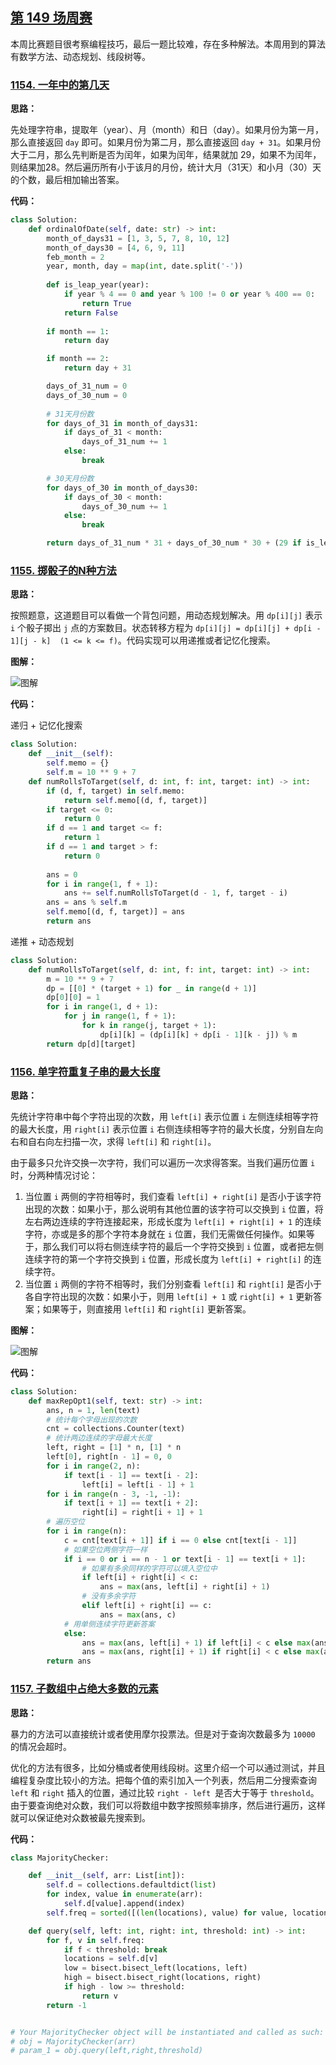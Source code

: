 ## [第 149 场周赛](https://leetcode-cn.com/contest/weekly-contest-149)

本周比赛题目很考察编程技巧，最后一题比较难，存在多种解法。本周用到的算法有数学方法、动态规划、线段树等。

### [1154. 一年中的第几天](https://leetcode-cn.com/contest/weekly-contest-149/problems/ordinal-number-of-date)

**思路：**

先处理字符串，提取年（year）、月（month）和日（day）。如果月份为第一月，那么直接返回 `day` 即可。如果月份为第二月，那么直接返回 `day + 31`。如果月份大于二月，那么先判断是否为闰年，如果为闰年，结果就加 29，如果不为闰年，则结果加28。然后遍历所有小于该月的月份，统计大月（31天）和小月（30）天的个数，最后相加输出答案。


**代码：**
```python
class Solution:
    def ordinalOfDate(self, date: str) -> int:
        month_of_days31 = [1, 3, 5, 7, 8, 10, 12]
        month_of_days30 = [4, 6, 9, 11]
        feb_month = 2
        year, month, day = map(int, date.split('-'))
        
        def is_leap_year(year):
            if year % 4 == 0 and year % 100 != 0 or year % 400 == 0:
                return True
            return False
        
        if month == 1:
            return day

        if month == 2:
            return day + 31

        days_of_31_num = 0
        days_of_30_num = 0
        
        # 31天月份数
        for days_of_31 in month_of_days31:
            if days_of_31 < month:
                days_of_31_num += 1
            else:
                break

        # 30天月份数
        for days_of_30 in month_of_days30:
            if days_of_30 < month:
                days_of_30_num += 1
            else:
                break

        return days_of_31_num * 31 + days_of_30_num * 30 + (29 if is_leap_year(year) else 28) + day
```


### [1155. 掷骰子的N种方法](https://leetcode-cn.com/contest/weekly-contest-149/problems/number-of-dice-rolls-with-target-sum)

**思路：**

按照题意，这道题目可以看做一个背包问题，用动态规划解决。用 `dp[i][j]` 表示 `i` 个骰子掷出 `j` 点的方案数目。状态转移方程为 `dp[i][j] = dp[i][j] + dp[i - 1][j - k]  (1 <= k <= f)`。代码实现可以用递推或者记忆化搜索。

**图解：**

![图解](http://qiniu.wenyuetech.cn/1155-1.png)


**代码：**

递归 + 记忆化搜索

```python
class Solution:
    def __init__(self):
        self.memo = {}
        self.m = 10 ** 9 + 7
    def numRollsToTarget(self, d: int, f: int, target: int) -> int:
        if (d, f, target) in self.memo:
            return self.memo[(d, f, target)]
        if target <= 0:
            return 0
        if d == 1 and target <= f:
            return 1
        if d == 1 and target > f:
            return 0
        
        ans = 0
        for i in range(1, f + 1):
            ans += self.numRollsToTarget(d - 1, f, target - i)
        ans = ans % self.m
        self.memo[(d, f, target)] = ans
        return ans
```

递推 + 动态规划

```python
class Solution:
    def numRollsToTarget(self, d: int, f: int, target: int) -> int:
        m = 10 ** 9 + 7
        dp = [[0] * (target + 1) for _ in range(d + 1)]
        dp[0][0] = 1
        for i in range(1, d + 1):
            for j in range(1, f + 1):
                for k in range(j, target + 1):
                    dp[i][k] = (dp[i][k] + dp[i - 1][k - j]) % m
        return dp[d][target]
```


### [1156. 单字符重复子串的最大长度](https://leetcode-cn.com/contest/weekly-contest-149/problems/swap-for-maximum-repeated-substring)

**思路：**

先统计字符串中每个字符出现的次数，用 `left[i]` 表示位置 `i` 左侧连续相等字符的最大长度，用 `right[i]` 表示位置 `i` 右侧连续相等字符的最大长度，分别自左向右和自右向左扫描一次，求得 `left[i]` 和 `right[i]`。

由于最多只允许交换一次字符，我们可以遍历一次求得答案。当我们遍历位置 `i` 时，分两种情况讨论：

1. 当位置 `i` 两侧的字符相等时，我们查看 `left[i] + right[i]` 是否小于该字符出现的次数：如果小于，那么说明有其他位置的该字符可以交换到 `i` 位置，将左右两边连续的字符连接起来，形成长度为 `left[i] + right[i] + 1` 的连续字符，亦或是多的那个字符本身就在 `i` 位置，我们无需做任何操作。如果等于，那么我们可以将右侧连续字符的最后一个字符交换到 `i` 位置，或者把左侧连续字符的第一个字符交换到 `i` 位置，形成长度为 `left[i] + right[i]` 的连续字符。
2. 当位置 `i` 两侧的字符不相等时，我们分别查看 `left[i]` 和 `right[i]` 是否小于各自字符出现的次数：如果小于，则用 `left[i] + 1` 或 `right[i] + 1` 更新答案；如果等于，则直接用 `left[i]` 和 `right[i]` 更新答案。

**图解：**

![图解](http://qiniu.wenyuetech.cn/1156-1.png)


**代码：**
```python
class Solution:
    def maxRepOpt1(self, text: str) -> int:
        ans, n = 1, len(text)
        # 统计每个字母出现的次数
        cnt = collections.Counter(text)
        # 统计两边连续的字母最大长度
        left, right = [1] * n, [1] * n
        left[0], right[n - 1] = 0, 0
        for i in range(2, n):
            if text[i - 1] == text[i - 2]:
                left[i] = left[i - 1] + 1
        for i in range(n - 3, -1, -1):
            if text[i + 1] == text[i + 2]:
                right[i] = right[i + 1] + 1
        # 遍历空位
        for i in range(n):
            c = cnt[text[i + 1]] if i == 0 else cnt[text[i - 1]]
            # 如果空位两侧字符一样
            if i == 0 or i == n - 1 or text[i - 1] == text[i + 1]:
                # 如果有多余同样的字符可以填入空位中
                if left[i] + right[i] < c:
                    ans = max(ans, left[i] + right[i] + 1)
                # 没有多余字符
                elif left[i] + right[i] == c:
                    ans = max(ans, c)
            # 用单侧连续字符更新答案
            else:
                ans = max(ans, left[i] + 1) if left[i] < c else max(ans, left[i])
                ans = max(ans, right[i] + 1) if right[i] < c else max(ans, right[i])
        return ans
```


### [1157. 子数组中占绝大多数的元素](https://leetcode-cn.com/contest/weekly-contest-149/problems/online-majority-element-in-subarray)

**思路：**

暴力的方法可以直接统计或者使用摩尔投票法。但是对于查询次数最多为 `10000` 的情况会超时。

优化的方法有很多，比如分桶或者使用线段树。这里介绍一个可以通过测试，并且编程复杂度比较小的方法。把每个值的索引加入一个列表，然后用二分搜索查询 `left` 和 `right` 插入的位置，通过比较 `right - left `是否大于等于 `threshold`。由于要查询绝对众数，我们可以将数组中数字按照频率排序，然后进行遍历，这样就可以保证绝对众数被最先搜索到。


**代码：**
```python
class MajorityChecker:

    def __init__(self, arr: List[int]):
        self.d = collections.defaultdict(list)
        for index, value in enumerate(arr):
            self.d[value].append(index)
        self.freq = sorted([(len(locations), value) for value, locations in self.d.items()], reverse = True)

    def query(self, left: int, right: int, threshold: int) -> int:
        for f, v in self.freq:
            if f < threshold: break
            locations = self.d[v]
            low = bisect.bisect_left(locations, left)
            high = bisect.bisect_right(locations, right)
            if high - low >= threshold:
                return v
        return -1


# Your MajorityChecker object will be instantiated and called as such:
# obj = MajorityChecker(arr)
# param_1 = obj.query(left,right,threshold)
```


